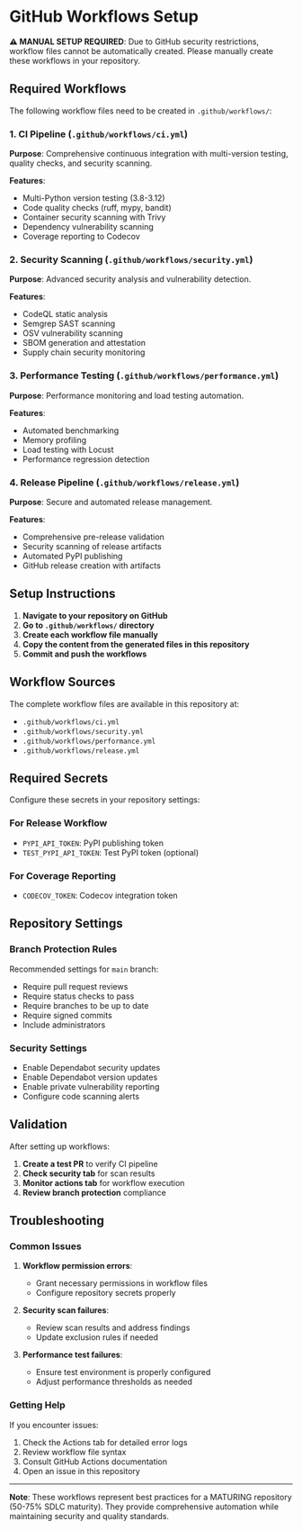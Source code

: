 # GitHub Workflows Setup

**⚠️ MANUAL SETUP REQUIRED**: Due to GitHub security restrictions, workflow files cannot be automatically created. Please manually create these workflows in your repository.

## Required Workflows

The following workflow files need to be created in `.github/workflows/`:

### 1. CI Pipeline (`.github/workflows/ci.yml`)

**Purpose**: Comprehensive continuous integration with multi-version testing, quality checks, and security scanning.

**Features**:
- Multi-Python version testing (3.8-3.12)
- Code quality checks (ruff, mypy, bandit)
- Container security scanning with Trivy
- Dependency vulnerability scanning
- Coverage reporting to Codecov

### 2. Security Scanning (`.github/workflows/security.yml`)

**Purpose**: Advanced security analysis and vulnerability detection.

**Features**:
- CodeQL static analysis
- Semgrep SAST scanning
- OSV vulnerability scanning
- SBOM generation and attestation
- Supply chain security monitoring

### 3. Performance Testing (`.github/workflows/performance.yml`)

**Purpose**: Performance monitoring and load testing automation.

**Features**:
- Automated benchmarking
- Memory profiling
- Load testing with Locust
- Performance regression detection

### 4. Release Pipeline (`.github/workflows/release.yml`)

**Purpose**: Secure and automated release management.

**Features**:
- Comprehensive pre-release validation
- Security scanning of release artifacts
- Automated PyPI publishing
- GitHub release creation with artifacts

## Setup Instructions

1. **Navigate to your repository on GitHub**
2. **Go to `.github/workflows/` directory**
3. **Create each workflow file manually**
4. **Copy the content from the generated files in this repository**
5. **Commit and push the workflows**

## Workflow Sources

The complete workflow files are available in this repository at:
- `.github/workflows/ci.yml`
- `.github/workflows/security.yml`
- `.github/workflows/performance.yml`
- `.github/workflows/release.yml`

## Required Secrets

Configure these secrets in your repository settings:

### For Release Workflow
- `PYPI_API_TOKEN`: PyPI publishing token
- `TEST_PYPI_API_TOKEN`: Test PyPI token (optional)

### For Coverage Reporting
- `CODECOV_TOKEN`: Codecov integration token

## Repository Settings

### Branch Protection Rules
Recommended settings for `main` branch:
- Require pull request reviews
- Require status checks to pass
- Require branches to be up to date
- Require signed commits
- Include administrators

### Security Settings
- Enable Dependabot security updates
- Enable Dependabot version updates
- Enable private vulnerability reporting
- Configure code scanning alerts

## Validation

After setting up workflows:

1. **Create a test PR** to verify CI pipeline
2. **Check security tab** for scan results
3. **Monitor actions tab** for workflow execution
4. **Review branch protection** compliance

## Troubleshooting

### Common Issues

1. **Workflow permission errors**:
   - Grant necessary permissions in workflow files
   - Configure repository secrets properly

2. **Security scan failures**:
   - Review scan results and address findings
   - Update exclusion rules if needed

3. **Performance test failures**:
   - Ensure test environment is properly configured
   - Adjust performance thresholds as needed

### Getting Help

If you encounter issues:
1. Check the Actions tab for detailed error logs
2. Review workflow file syntax
3. Consult GitHub Actions documentation
4. Open an issue in this repository

---

**Note**: These workflows represent best practices for a MATURING repository (50-75% SDLC maturity). They provide comprehensive automation while maintaining security and quality standards.